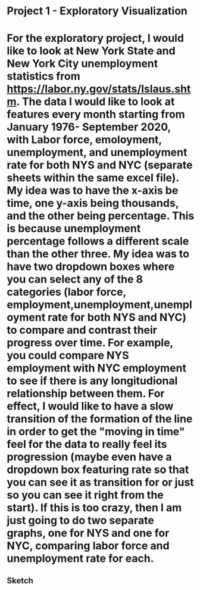 <h1> Project 1 - Exploratory Visualization <h1>
 
For the exploratory project, I would like to look at New York State and New York City unemployment statistics from https://labor.ny.gov/stats/lslaus.shtm. The data I would like to look at features every month starting from January 1976- September 2020, with Labor force, emoloyment, unemployment, and unemployment rate for both NYS and NYC (separate sheets within the same excel file). My idea was to have the x-axis be time, one y-axis being thousands, and the other being percentage. This is because unemployment percentage follows a different scale than the other three. My idea was to have two dropdown boxes where you can select any of the 8 categories (labor force, employment,unemployment,unemployment rate for both NYS and NYC) to compare and contrast their progress over time. For example, you could compare NYS employment with NYC employment to see if there is any longitudional relationship between them. For effect, I would like to have a slow transition of the formation of the line in order to get the "moving in time" feel for the data to really feel its progression (maybe even have a dropdown box featuring rate so that you can see it as transition for or just so you can see it right from the start).
If this is too crazy, then I am just going to do two separate graphs, one for NYS and one for NYC, comparing labor force and unemployment rate for each.

<h2> Sketch <h2>
  
